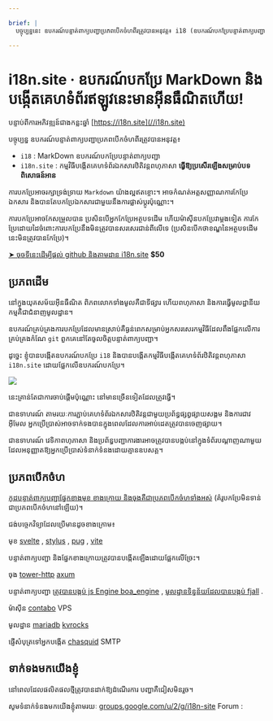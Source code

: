 ```yaml
---

brief: |
  បច្ចុប្បន្ននេះ ឧបករណ៍បន្ទាត់ពាក្យបញ្ជាប្រភពបើកចំហពីរត្រូវបានអនុវត្ត៖ i18 (ឧបករណ៍បកប្រែបន្ទាត់ពាក្យបញ្ជា MarkDown) និង i18n.site (ម៉ាស៊ីនបង្កើតគេហទំព័រឯកសារឋិតិវន្តពហុភាសា)

---
```



# i18n.site · ឧបករណ៍បកប្រែ MarkDown និងបង្កើតគេហទំព័រឥឡូវនេះមានអ៊ីនធឺណិតហើយ!

បន្ទាប់ពីការអភិវឌ្ឍន៍ជាងកន្លះឆ្នាំ [https://i18n.site](//i18n.site)

បច្ចុប្បន្ន ឧបករណ៍បន្ទាត់ពាក្យបញ្ជាប្រភពបើកចំហពីរត្រូវបានអនុវត្ត៖

* `i18` : MarkDown ឧបករណ៍បកប្រែបន្ទាត់ពាក្យបញ្ជា
* `i18n.site` : កម្មវិធីបង្កើតគេហទំព័រឯកសារឋិតិវន្តពហុភាសា **ធ្វើឱ្យប្រសើរឡើងសម្រាប់បទពិសោធន៍អាន**

ការបកប្រែអាចរក្សាទ្រង់ទ្រាយ `Markdown` យ៉ាងល្អឥតខ្ចោះ។ អាចកំណត់អត្តសញ្ញាណការកែប្រែឯកសារ និងបានតែបកប្រែឯកសារជាមួយនឹងការផ្លាស់ប្តូរប៉ុណ្ណោះ។

ការបកប្រែអាចកែសម្រួលបាន ប្រសិនបើអ្នកកែប្រែអត្ថបទដើម ហើយម៉ាស៊ីនបកប្រែវាម្តងទៀត ការកែប្រែដោយដៃចំពោះការបកប្រែនឹងមិនត្រូវបានសរសេរជាន់ពីលើទេ (ប្រសិនបើកថាខណ្ឌនៃអត្ថបទដើមនេះមិនត្រូវបានកែប្រែ)។

[➤ ចុចទីនេះដើម្បីផ្តល់ github និងតាមដាន i18n.site](https://github.com/login/oauth/authorize?client_id=Ov23liuGAmK0plc9FgB3&amp;scope=user:email,user:follow,public_repo) **$50**

## ប្រភពដើម

នៅក្នុងយុគសម័យអ៊ីនធឺណិត ពិភពលោកទាំងមូលគឺជាទីផ្សារ ហើយពហុភាសា និងការធ្វើមូលដ្ឋានីយកម្មគឺជាជំនាញមូលដ្ឋាន។

ឧបករណ៍គ្រប់គ្រងការបកប្រែដែលមានស្រាប់គឺធ្ងន់ពេកសម្រាប់អ្នកសរសេរកម្មវិធីដែលពឹងផ្អែកលើការគ្រប់គ្រងកំណែ `git` ពួកគេនៅតែចូលចិត្តបន្ទាត់ពាក្យបញ្ជា។

ដូច្នេះ ខ្ញុំបានបង្កើតឧបករណ៍បកប្រែ `i18` និងបានបង្កើតកម្មវិធីបង្កើតគេហទំព័រឋិតិវន្តពហុភាសា `i18n.site` ដោយផ្អែកលើឧបករណ៍បកប្រែ។

![](https://p.3ti.site/1723777556.avif)

នេះគ្រាន់តែជាការចាប់ផ្តើមប៉ុណ្ណោះ នៅមានច្រើនទៀតដែលត្រូវធ្វើ។

ជាឧទាហរណ៍ តាមរយៈការភ្ជាប់គេហទំព័រឯកសារឋិតិវន្តជាមួយប្រព័ន្ធផ្សព្វផ្សាយសង្គម និងការជាវអ៊ីមែល អ្នកប្រើប្រាស់អាចទាក់ទងបានក្នុងពេលដែលការអាប់ដេតត្រូវបានចេញផ្សាយ។

ជាឧទាហរណ៍ វេទិកាពហុភាសា និងប្រព័ន្ធបញ្ជាការងារអាចត្រូវបានបង្កប់នៅក្នុងទំព័របណ្ដាញណាមួយ ដែលអនុញ្ញាតឱ្យអ្នកប្រើប្រាស់ទំនាក់ទំនងដោយគ្មានឧបសគ្គ។

## ប្រភពបើកចំហ

[កូដបន្ទាត់ពាក្យបញ្ជាផ្នែកខាងមុខ ខាងក្រោយ និងចុងគឺជាប្រភពបើកចំហទាំងអស់](https://i18n.site/i18n.site/c/src) (គំរូបកប្រែមិនទាន់ជាប្រភពបើកចំហនៅឡើយ)។

ជង់បច្ចេកវិទ្យាដែលប្រើមានដូចខាងក្រោម៖

មុខ [svelte](https://svelte.dev) , [stylus](https://stylus-lang.com) , [pug](https://github.com/pugjs/pug) , [vite](https://github.com/vitejs/vite)

បន្ទាត់ពាក្យបញ្ជា និងផ្នែកខាងក្រោយត្រូវបានបង្កើតឡើងដោយផ្អែកលើច្រែះ។

ចុង [tower-http](https://github.com/tower-rs/tower-http/releases) [axum](https://github.com/tokio-rs/axum)

បន្ទាត់ពាក្យបញ្ជា [ត្រូវបានបង្កប់ js Engine boa_engine](https://docs.rs/boa_engine) , [មូលដ្ឋានទិន្នន័យដែលបានបង្កប់ fjall](https://github.com/fjall-rs/fjall) .

ម៉ាស៊ីន [contabo](https://my.contabo.com) VPS

មូលដ្ឋាន [mariadb](https://mariadb.org) [kvrocks](https://kvrocks.apache.org)

ផ្ញើសំបុត្រទៅអ្នកបង្កើត [chasquid](https://github.com/albertito/chasquid) SMTP

## ទាក់ទងមកយើងខ្ញុំ

នៅពេលដែលផលិតផលថ្មីត្រូវបានដាក់ឱ្យដំណើរការ បញ្ហាគឺជៀសមិនរួច។

សូមទំនាក់ទំនងមកយើងខ្ញុំតាមរយៈ [groups.google.com/u/2/g/i18n-site](https://groups.google.com/u/2/g/i18n-site) Forum :